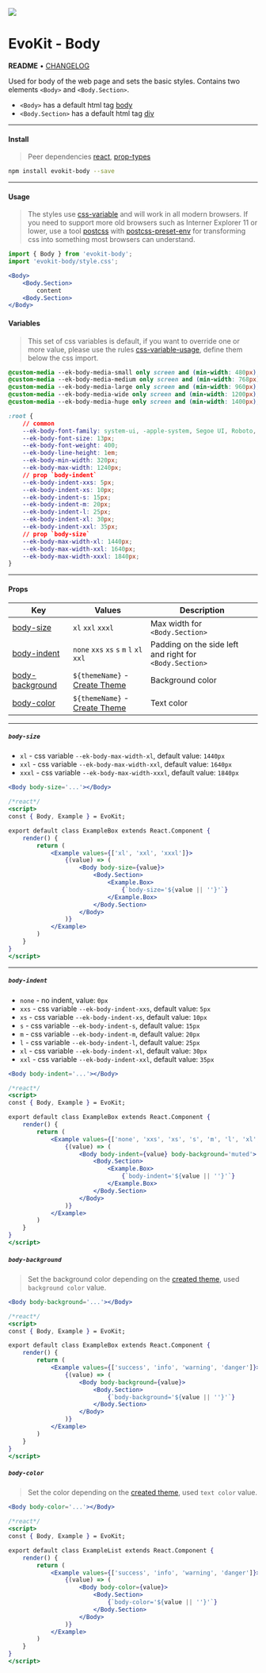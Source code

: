 [react]: //www.npmjs.com/package/react
[prop-types]: //www.npmjs.com/package/prop-types
[css-variable]: //caniuse.com/#feat=css-variables
[css-variable-usage]: //w3schools.com/css/css3_variables.asp
[html-tag-body]: //www.w3schools.com/tags/tag_body.asp
[html-tag-div]: //www.w3schools.com/tags/tag_div.asp
[postcss]: //postcss.org
[postcss-preset-env]: //preset-env.cssdb.org

[create_theme]: base/theme

[body-size]: #body-size
[body-indent]: #body-indent
[body-background]: #body-background
[body-color]: #body-color


[README]: /packages/evokit-body/README.md
[CHANGELOG]: /packages/evokit-body/CHANGELOG.md

[![](https://img.shields.io/npm/v/evokit-body.svg?style=flat-square&colorB=blue)](https://www.npmjs.com/package/evokit-body)

# EvoKit - Body

**README** • [CHANGELOG]

Used for body of the web page and sets the basic styles. Contains two elements `<Body>` and `<Body.Section>`.

- `<Body>` has a default html tag [body][html-tag-body]
- `<Body.Section>` has a default html tag [div][html-tag-div]

---

#### Install

> Peer dependencies [react], [prop-types]

```bash
npm install evokit-body --save
```

---

#### Usage

> The styles use [css-variable] and will work in all modern browsers. If you need to support more old browsers such as Interner Explorer 11 or lower, use a tool [postcss] with [postcss-preset-env] for transforming css into something most browsers can understand.


```jsx
import { Body } from 'evokit-body';
import 'evokit-body/style.css';

<Body>
    <Body.Section>
        content
    <Body.Section>
</Body>

```

#### Variables

> This set of css variables is default, if you want to override one or more value, please use the rules [css-variable-usage], define them below the css import.

```css
@custom-media --ek-body-media-small only screen and (min-width: 480px);
@custom-media --ek-body-media-medium only screen and (min-width: 768px);
@custom-media --ek-body-media-large only screen and (min-width: 960px);
@custom-media --ek-body-media-wide only screen and (min-width: 1200px);
@custom-media --ek-body-media-huge only screen and (min-width: 1400px);

:root {
    // common
    --ek-body-font-family: system-ui, -apple-system, Segoe UI, Roboto, Ubuntu, Cantarell, Noto Sans, sans-serif;
    --ek-body-font-size: 13px;
    --ek-body-font-weight: 400;
    --ek-body-line-height: 1em;
    --ek-body-min-width: 320px;
    --ek-body-max-width: 1240px;
    // prop `body-indent`
    --ek-body-indent-xxs: 5px;
    --ek-body-indent-xs: 10px;
    --ek-body-indent-s: 15px;
    --ek-body-indent-m: 20px;
    --ek-body-indent-l: 25px;
    --ek-body-indent-xl: 30px;
    --ek-body-indent-xxl: 35px;
    // prop `body-size`
    --ek-body-max-width-xl: 1440px;
    --ek-body-max-width-xxl: 1640px;
    --ek-body-max-width-xxxl: 1840px;
}

```

---

#### Props

| Key | Values | Description |
|-------|--------|-------------|
| [body-size]       | `xl` `xxl` `xxxl` | Max width for `<Body.Section>` |
| [body-indent]     | `none` `xxs` `xs` `s` `m` `l` `xl` `xxl` | Padding on the side left and right for `<Body.Section>` |
| [body-background] | `${themeName}` - [Create Theme][create_theme] | Background color |
| [body-color]      | `${themeName}` - [Create Theme][create_theme] | Text color |

---

##### `body-size`

- `xl` - css variable `--ek-body-max-width-xl`, default value: `1440px`
- `xxl` - css variable `--ek-body-max-width-xxl`, default value: `1640px`
- `xxxl` - css variable `--ek-body-max-width-xxxl`, default value: `1840px`

```jsx
<Body body-size='...'></Body>
```

```jsx
/*react*/
<script>
const { Body, Example } = EvoKit;

export default class ExampleBox extends React.Component {
    render() {
        return (
            <Example values={['xl', 'xxl', 'xxxl']}>
                {(value) => (
                    <Body body-size={value}>
                        <Body.Section>
                            <Example.Box>
                                {`body-size='${value || ''}'`}
                            </Example.Box>
                        </Body.Section>
                    </Body>
                )}
            </Example>
        )
    }
}
</script>
```

---

##### `body-indent`

- `none` - no indent, value: `0px`
- `xxs` - css variable `--ek-body-indent-xxs`, default value: `5px`
- `xs` - css variable `--ek-body-indent-xs`, default value: `10px`
- `s` - css variable `--ek-body-indent-s`, default value: `15px`
- `m` - css variable `--ek-body-indent-m`, default value: `20px`
- `l` - css variable `--ek-body-indent-l`, default value: `25px`
- `xl` - css variable `--ek-body-indent-xl`, default value: `30px`
- `xxl` - css variable `--ek-body-indent-xxl`, default value: `35px`

```jsx
<Body body-indent='...'></Body>
```

```jsx
/*react*/
<script>
const { Body, Example } = EvoKit;

export default class ExampleBox extends React.Component {
    render() {
        return (
            <Example values={['none', 'xxs', 'xs', 's', 'm', 'l', 'xl', 'xxl']}>
                {(value) => (
                    <Body body-indent={value} body-background='muted'>
                        <Body.Section>
                            <Example.Box>
                                {`body-indent='${value || ''}'`}
                            </Example.Box>
                        </Body.Section>
                    </Body>
                )}
            </Example>
        )
    }
}
</script>
```


##### `body-background`

> Set the background color depending on the [created theme][create_theme], used `background color` value.

```jsx
<Body body-background='...'></Body>
```

```jsx
/*react*/
<script>
const { Body, Example } = EvoKit;

export default class ExampleBox extends React.Component {
    render() {
        return (
            <Example values={['success', 'info', 'warning', 'danger']}>
                {(value) => (
                    <Body body-background={value}>
                        <Body.Section>
                            {`body-background='${value || ''}'`}
                        </Body.Section>
                    </Body>
                )}
            </Example>
        )
    }
}
</script>
```

##### `body-color`

> Set the color depending on the [created theme][create_theme], used `text color` value.

```jsx
<Body body-color='...'></Body>
```

```jsx
/*react*/
<script>
const { Body, Example } = EvoKit;

export default class ExampleList extends React.Component {
    render() {
        return (
            <Example values={['success', 'info', 'warning', 'danger']}>
                {(value) => (
                    <Body body-color={value}>
                        <Body.Section>
                            {`body-color='${value || ''}'`}
                        </Body.Section>
                    </Body>
                )}
            </Example>
        )
    }
}
</script>
```

